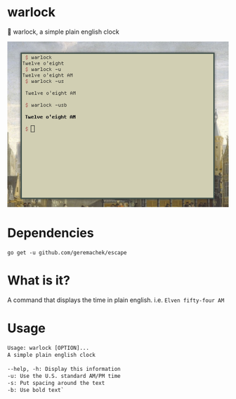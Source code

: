# warlock

🔮 warlock, a simple plain english clock

<img src="scrot.png"></img>

# Dependencies

```
go get -u github.com/geremachek/escape
```

# What is it?
 
A command that displays the time in plain english.
i.e. ```Elven fifty-four AM```

# Usage

```
Usage: warlock [OPTION]...
A simple plain english clock

--help, -h: Display this information
-u: Use the U.S. standard AM/PM time
-s: Put spacing around the text
-b: Use bold text`
```
